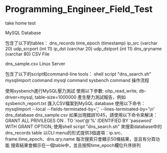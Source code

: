 # Programming_Engineer_Field_Test
take home test


MySQL Database

包含了以下的tables：
dns_records
time_epoch (timestamp)
ip_src (varchar 20)
udp_srcport (int 11)
ip_dst (varchar 20)
udp_dstport (int 11)
dns_qryname (varchar 80)
CSV File

dns_sample.csv
Linux Server

包含了以下的script和command-line tools：
shell script "dns_search.sh"
mysqlimport command
mysql command
sysbench command
操作流程

使用sysbench進行MySQL壓力測試
使用以下參數: oltp_read_write, db-driver=mysql, table-size=1000000
產生壓力測試報告，例如 sysbench_report.txt
匯入CSV檔案到MySQL database
使用以下命令：mysqlimport --local --fields-terminated-by=',' --lines-terminated-by='\n' dns_database dns_sample.csv
如果出現錯誤1045，請使用以下命令來解決：GRANT ALL PRIVILEGES ON *.* TO 'root'@'%' IDENTIFIED BY 'password' WITH GRANT OPTION;
使用shell script "dns_search.sh" 來搜索database中的dns_records table
以CLI menu的形式提供3個選項：ip.src、frame.time_epoch、dns.qry.name
每次搜索只會顯示50條結果，並且有分頁功能
搜索結果會顯示在一個table中，並且按照time_epoch欄位升序排列
